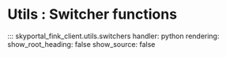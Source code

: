 # Utils : Switcher functions
::: skyportal_fink_client.utils.switchers
    handler: python
    rendering:
      show_root_heading: false
      show_source: false
